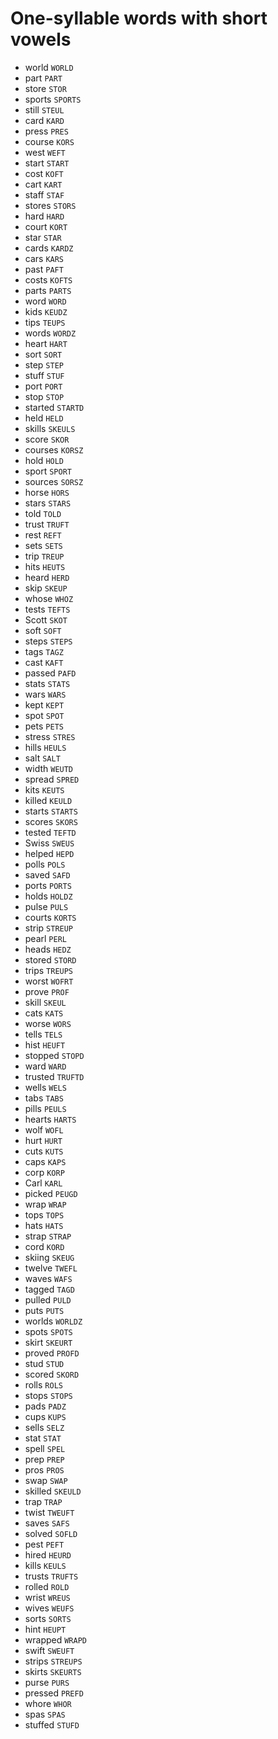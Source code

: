 # One-syllable words with short vowels

* world `WORLD`
* part `PART`
* store `STOR`
* sports `SPORTS`
* still `STEUL`
* card `KARD`
* press `PRES`
* course `KORS`
* west `WEFT`
* start `START`
* cost `KOFT`
* cart `KART`
* staff `STAF`
* stores `STORS`
* hard `HARD`
* court `KORT`
* star `STAR`
* cards `KARDZ`
* cars `KARS`
* past `PAFT`
* costs `KOFTS`
* parts `PARTS`
* word `WORD`
* kids `KEUDZ`
* tips `TEUPS`
* words `WORDZ`
* heart `HART`
* sort `SORT`
* step `STEP`
* stuff `STUF`
* port `PORT`
* stop `STOP`
* started `STARTD`
* held `HELD`
* skills `SKEULS`
* score `SKOR`
* courses `KORSZ`
* hold `HOLD`
* sport `SPORT`
* sources `SORSZ`
* horse `HORS`
* stars `STARS`
* told `TOLD`
* trust `TRUFT`
* rest `REFT`
* sets `SETS`
* trip `TREUP`
* hits `HEUTS`
* heard `HERD`
* skip `SKEUP`
* whose `WHOZ`
* tests `TEFTS`
* Scott `SKOT`
* soft `SOFT`
* steps `STEPS`
* tags `TAGZ`
* cast `KAFT`
* passed `PAFD`
* stats `STATS`
* wars `WARS`
* kept `KEPT`
* spot `SPOT`
* pets `PETS`
* stress `STRES`
* hills `HEULS`
* salt `SALT`
* width `WEUTD`
* spread `SPRED`
* kits `KEUTS`
* killed `KEULD`
* starts `STARTS`
* scores `SKORS`
* tested `TEFTD`
* Swiss `SWEUS`
* helped `HEPD`
* polls `POLS`
* saved `SAFD`
* ports `PORTS`
* holds `HOLDZ`
* pulse `PULS`
* courts `KORTS`
* strip `STREUP`
* pearl `PERL`
* heads `HEDZ`
* stored `STORD`
* trips `TREUPS`
* worst `WOFRT`
* prove `PROF`
* skill `SKEUL`
* cats `KATS`
* worse `WORS`
* tells `TELS`
* hist `HEUFT`
* stopped `STOPD`
* ward `WARD`
* trusted `TRUFTD`
* wells `WELS`
* tabs `TABS`
* pills `PEULS`
* hearts `HARTS`
* wolf `WOFL`
* hurt `HURT`
* cuts `KUTS`
* caps `KAPS`
* corp `KORP`
* Carl `KARL`
* picked `PEUGD`
* wrap `WRAP`
* tops `TOPS`
* hats `HATS`
* strap `STRAP`
* cord `KORD`
* skiing `SKEUG`
* twelve `TWEFL`
* waves `WAFS`
* tagged `TAGD`
* pulled `PULD`
* puts `PUTS`
* worlds `WORLDZ`
* spots `SPOTS`
* skirt `SKEURT`
* proved `PROFD`
* stud `STUD`
* scored `SKORD`
* rolls `ROLS`
* stops `STOPS`
* pads `PADZ`
* cups `KUPS`
* sells `SELZ`
* stat `STAT`
* spell `SPEL`
* prep `PREP`
* pros `PROS`
* swap `SWAP`
* skilled `SKEULD`
* trap `TRAP`
* twist `TWEUFT`
* saves `SAFS`
* solved `SOFLD`
* pest `PEFT`
* hired `HEURD`
* kills `KEULS`
* trusts `TRUFTS`
* rolled `ROLD`
* wrist `WREUS`
* wives `WEUFS`
* sorts `SORTS`
* hint `HEUPT`
* wrapped `WRAPD`
* swift `SWEUFT`
* strips `STREUPS`
* skirts `SKEURTS`
* purse `PURS`
* pressed `PREFD`
* whore `WHOR`
* spas `SPAS`
* stuffed `STUFD`
